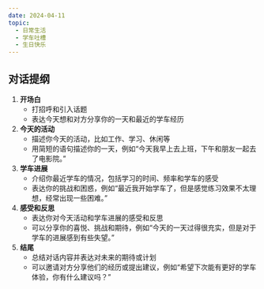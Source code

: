 ```yaml
---
date: 2024-04-11
topic:
  - 日常生活
  - 学车吐槽
  - 生日快乐
---
```

## 对话提纲
1. **开场白**
    - 打招呼和引入话题
    - 表达今天想和对方分享你的一天和最近的学车经历
2. **今天的活动**
    - 描述你今天的活动，比如工作、学习、休闲等
    - 用简短的语句描述你的一天，例如“今天我早上去上班，下午和朋友一起去了电影院。”
3. **学车进展**
    - 介绍你最近学车的情况，包括学习的时间、频率和学车的感受
    - 表达你的挑战和困惑，例如“最近我开始学车了，但是感觉练习效果不太理想，经常出现一些困难。”
4. **感受和反思**
    - 表达你对今天活动和学车进展的感受和反思
    - 可以分享你的喜悦、挑战和期待，例如“今天的一天过得很充实，但是对于学车的进展感到有些失望。”
5. **结尾**
    - 总结对话内容并表达对未来的期待或计划
    - 可以邀请对方分享他们的经历或提出建议，例如“希望下次能有更好的学车体验，你有什么建议吗？”
## 